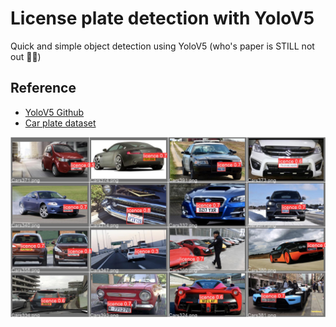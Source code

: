 
# License plate detection with YoloV5

Quick and simple object detection using YoloV5 (who's paper is STILL not out :face_with_spiral_eyes:)

## Reference
+ [YoloV5 Github](https://github.com/ultralytics/yolov5)
+ [Car plate dataset](https://www.kaggle.com/andrewmvd/car-plate-detection)

![alt text](https://github.com/AmbroiseM/ML_Fun/blob/main/tensorflow/licence_plate_detection_with_yolov5/predict.jfif)
